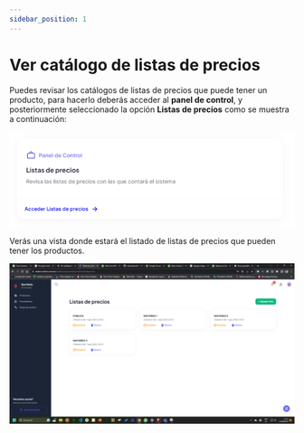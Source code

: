 ```yaml
---
sidebar_position: 1
---
```


# Ver catálogo de listas de precios

Puedes revisar los catálogos de listas de precios que puede tener un producto, para hacerlo deberás acceder al **panel de control**, y posteriormente seleccionado la opción **Listas de precios** como se muestra a continuación:

![Texto alternativo de la imagen](../../static/img/panel_de_control_listas_precios.png)

Verás una vista donde estará el listado de listas de precios que pueden tener los productos.

![Texto alternativo de la imagen](../../static/img/vista_llena_listas_de_precios.png)
